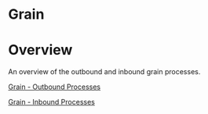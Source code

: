 ﻿# Grain

# Overview
An overview of the outbound and inbound grain processes. 

[Grain - Outbound Processes](Grain_Outbound_Processes.md)

[Grain - Inbound Processes](Grain_Inbound_Processes.md)
